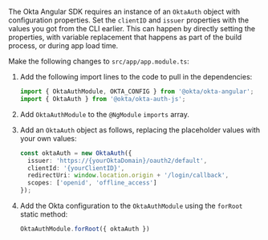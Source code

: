 The Okta Angular SDK requires an instance of an `OktaAuth` object with configuration properties. Set the `clientID` and `issuer` properties with the values you got from the CLI earlier. This can happen by directly setting the properties, with variable replacement that happens as part of the build process, or during app load time.

Make the following changes to `src/app/app.module.ts`:

1. Add the following import lines to the code to pull in the dependencies:

   ```ts
   import { OktaAuthModule, OKTA_CONFIG } from '@okta/okta-angular';
   import { OktaAuth } from '@okta/okta-auth-js';
   ```

2. Add `OktaAuthModule` to the `@NgModule` `imports` array.

3. Add an `OktaAuth` object as follows, replacing the placeholder values with your own values:

   ```ts
   const oktaAuth = new OktaAuth({
     issuer: 'https://{yourOktaDomain}/oauth2/default',
     clientId: '{yourClientID}',
     redirectUri: window.location.origin + '/login/callback',
     scopes: ['openid', 'offline_access']
   });
   ```

4. Add the Okta configuration to the `OktaAuthModule` using the `forRoot` static method:

   ```ts
   OktaAuthModule.forRoot({ oktaAuth })
   ```

